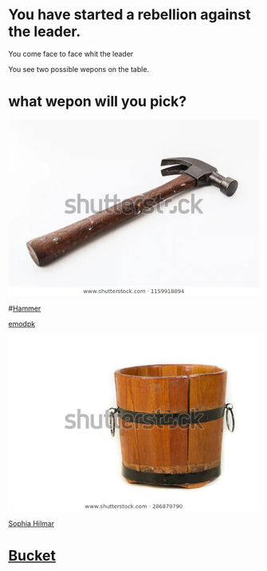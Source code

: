 # You have started a rebellion against the leader.

You come face to face whit the leader 

You see two possible wepons on the table. 

# what wepon will you pick? 

![hammer](hammer.jpg)

#[Hammer](hammer.md)

[emodpk](https://www.shutterstock.com/g/emodpk)

![Bucket](buket.jpg)

[Sophia Hilmar](https://www.shutterstock.com/g/Sophia+Hilmar)

# [Bucket](bucket.md)